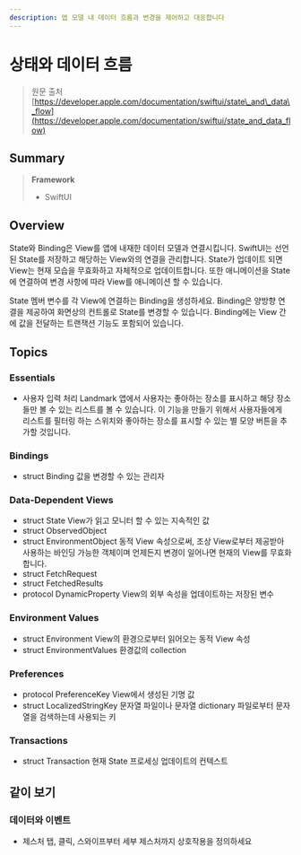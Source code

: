 ```yaml
---
description: 앱 모델 내 데이터 흐름과 변경을 제어하고 대응합니다
---
```


# 상태와 데이터 흐름

> 원문 출처  
> [https://developer.apple.com/documentation/swiftui/state\_and\_data\_flow](https://developer.apple.com/documentation/swiftui/state_and_data_flow)

## Summary

> **Framework**
>
> * SwiftUI

## Overview

State와 Binding은 View를 앱에 내재한 데이터 모델과 연결시킵니다.  SwiftUI는 선언된 State를 저장하고 해당하는 View와의 연결을 관리합니다. State가 업데이트 되면 View는 현재 모습을 무효화하고 자체적으로 업데이트합니다. 또한 애니메이션을 State에 연결하여 변경 사항에 따라 View를 애니메이션 할 수 있습니다.

State 멤버 변수를 각 View에 연결하는 Binding을 생성하세요. Binding은 양방향 연결을 제공하여 화면상의 컨트롤로 State를 변경할 수 있습니다. Binding에는 View 간에 값을 전달하는 트랜잭션 기능도 포함되어 있습니다.

## Topics

### Essentials

* 사용자 입력 처리 Landmark 앱에서 사용자는 좋아하는 장소를 표시하고 해당 장소들만 볼 수 있는 리스트를 볼 수 있습니다. 이 기능을 만들기 위해서 사용자들에게 리스트를 필터링 하는 스위치와 좋아하는 장소를 표시할 수 있는 별 모양 버튼을 추가할 것입니다.

### Bindings

* struct Binding 값을 변경할 수 있는 관리자

### Data-Dependent Views

* struct State View가 읽고 모니터 할 수 있는 지속적인 값 
* struct ObservedObject
* struct EnvironmentObject 동적 View 속성으로써, 조상 View로부터 제공받아 사용하는 바인딩 가능한 객체이며 언제든지 변경이 일어나면 현재의 View를 무효화합니다.
* struct FetchRequest
* struct FetchedResults
* protocol DynamicProperty View의 외부 속성을 업데이트하는 저장된 변수

### Environment Values

* struct Environment View의 환경으로부터 읽어오는 동적 View 속성
* struct EnvironmentValues 환경값의 collection

### Preferences

* protocol PreferenceKey View에서 생성된 기명 값
* struct LocalizedStringKey 문자열 파일이나 문자열 dictionary 파일로부터 문자열을 검색하는데 사용되는 키

### Transactions

* struct Transaction 현재 State 프로세싱 업데이트의 컨텍스트

## 같이 보기 <a id="see-also"></a>

### 데이터와 이벤트 <a id="data-and-events"></a>

* 제스처 탭, 클릭, 스와이프부터 세부 제스처까지 상호작용을 정의하세요

